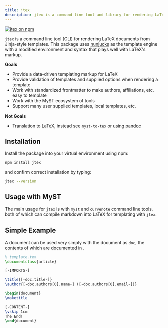 ```yaml
---
title: jtex
description: jtex is a command line tool and library for rendering LaTeX documents from Jinja-style templates.
---
```


[![jtex on npm](https://img.shields.io/npm/v/jtex.svg)](https://www.npmjs.com/package/jtex)

`jtex` is a command line tool (CLI) for rendering LaTeX documents from Jinja-style templates. This package uses [nunjucks](https://mozilla.github.io/nunjucks/) as the template engine with a modified environment and syntax that plays well with LaTeX's markup.

**Goals**

- Provide a data-driven templating markup for LaTeX
- Provide validation of templates and supplied options when rendering a template
- Work with standardized frontmatter to make authors, affiliations, etc. easy to template
- Work with the MyST ecosystem of tools
- Support many user supplied templates, local templates, etc.

**Not Goals**

- Translation to LaTeX, instead see `myst-to-tex` or [using pandoc](pandoc-comparison.md)

## Installation

Install the package into your virtual environment using npm:

```bash
npm install jtex
```

and confirm correct installation by typing:

```bash
jtex --version
```

## Usage with MyST

The main usage for `jtex` is with `myst` and `curvenote` command line tools,
both of which can compile markdown into LaTeX for templating with `jtex`.

## Simple Example

A document can be used very simply with the document as `doc`, the contents of which are
documented in [](document.md).

```latex
% template.tex
\documentclass{article}

[-IMPORTS-]

\title{[-doc.title-]}
\author{[-doc.authors[0].name-] ([-doc.authors[0].email-])}

\begin{document}
\maketitle

[-CONTENT-]
\vskip 1cm
The End!
\end{document}
```
